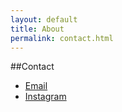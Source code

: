 ```yaml
---
layout: default
title: About
permalink: contact.html
---
```


##Contact

* [Email](mailto:dnl.thoms@gmail.com)
* [Instagram](https://www.instagram.com/dnl.thoms/)

